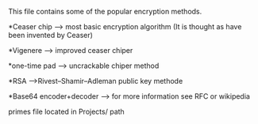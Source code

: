 This file contains some of the popular encryption methods. 

*Ceaser chip --> most basic encryption algorithm (It is thought as have been invented by Ceaser)

*Vigenere --> improved ceaser chiper

*one-time pad --> uncrackable chiper method

*RSA -->Rivest–Shamir–Adleman public key methode

*Base64 encoder+decoder  --> for more information see RFC or wikipedia

primes file located in Projects/ path
